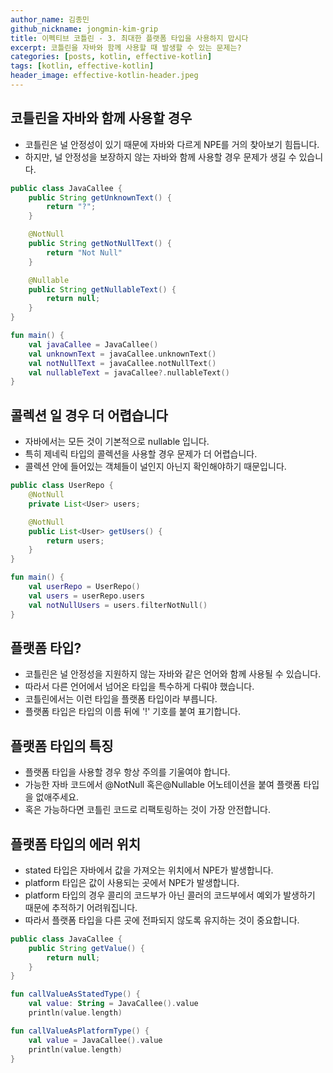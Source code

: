 ```yaml
---
author_name: 김종민
github_nickname: jongmin-kim-grip
title: 이펙티브 코틀린 - 3. 최대한 플랫폼 타입을 사용하지 맙시다 
excerpt: 코틀린을 자바와 함께 사용할 때 발생할 수 있는 문제는? 
categories: [posts, kotlin, effective-kotlin]
tags: [kotlin, effective-kotlin]
header_image: effective-kotlin-header.jpeg
---
```

## 코틀린을 자바와 함께 사용할 경우
- 코틀린은 널 안정성이 있기 때문에 자바와 다르게 NPE를 거의 찾아보기 힘듭니다.
- 하지만, 널 안정성을 보장하지 않는 자바와 함께 사용할 경우 문제가 생길 수 있습니다.

```java
public class JavaCallee {
    public String getUnknownText() {
        return "?";
    }

    @NotNull
    public String getNotNullText() {
        return "Not Null"
    }

    @Nullable
    public String getNullableText() {
        return null;
    }
}
```

```kotlin
fun main() {
    val javaCallee = JavaCallee()
    val unknownText = javaCallee.unknownText()
    val notNullText = javaCallee.notNullText()
    val nullableText = javaCallee?.nullableText()
}
```

## 콜렉션 일 경우 더 어렵습니다
- 자바에서는 모든 것이 기본적으로 nullable 입니다.
- 특히 제네릭 타입의 콜렉션을 사용할 경우 문제가 더 어렵습니다.
- 콜렉션 안에 들어있는 객체들이 널인지 아닌지 확인해야하기 때문입니다.

```java
public class UserRepo {
    @NotNull
    private List<User> users;

    @NotNull
    public List<User> getUsers() {
        return users;
    }
}
```

```kotlin
fun main() {
    val userRepo = UserRepo()
    val users = userRepo.users
    val notNullUsers = users.filterNotNull()
}
```

## 플랫폼 타입?
- 코틀린은 널 안정성을 지원하지 않는 자바와 같은 언어와 함께 사용될 수 있습니다.
- 따라서 다른 언어에서 넘어온 타입을 특수하게 다뤄야 했습니다.
- 코틀린에서는 이런 타입을 플랫폼 타입이라 부릅니다.
- 플랫폼 타입은 타입의 이름 뒤에 '!' 기호를 붙여 표기합니다.

## 플랫폼 타입의 특징
- 플랫폼 타입을 사용할 경우 항상 주의를 기울여야 합니다.
- 가능한 자바 코드에서 @NotNull 혹은@Nullable 어노테이션을 붙여 플랫폼 타입을 없애주세요.
- 혹은 가능하다면 코틀린 코드로 리팩토링하는 것이 가장 안전합니다.

## 플랫폼 타입의 에러 위치
- stated 타입은 자바에서 값을 가져오는 위치에서 NPE가 발생합니다.
- platform 타입은 값이 사용되는 곳에서 NPE가 발생합니다.
- platform 타입의 경우 콜리의 코드부가 아닌 콜러의 코드부에서 예외가 발생하기 때문에 추적하기 어려워집니다.
- 따라서 플랫폼 타입을 다른 곳에 전파되지 않도록 유지하는 것이 중요합니다.

```java
public class JavaCallee {
    public String getValue() {
        return null;
    }
}
```

```kotlin
fun callValueAsStatedType() {
    val value: String = JavaCallee().value
    println(value.length)

fun callValueAsPlatformType() {
    val value = JavaCallee().value
    println(value.length)
}
```
